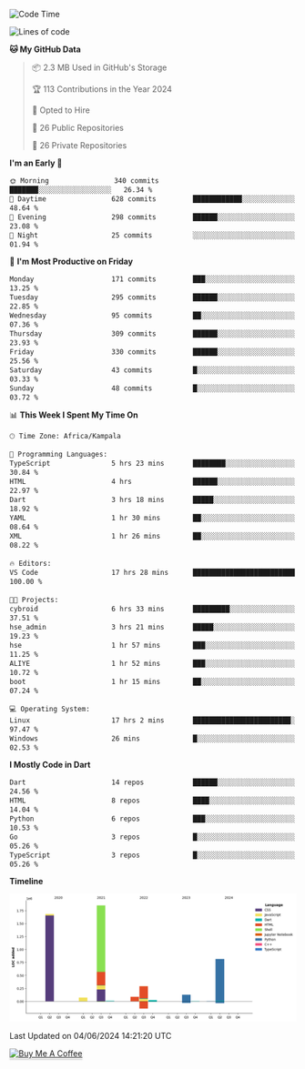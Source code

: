 <!--START_SECTION:waka-->
![Code Time](http://img.shields.io/badge/Code%20Time-675%20hrs%2047%20mins-blue)

![Lines of code](https://img.shields.io/badge/From%20Hello%20World%20I%27ve%20Written-5.0%20million%20lines%20of%20code-blue)

**🐱 My GitHub Data** 

> 📦 2.3 MB Used in GitHub's Storage 
 > 
> 🏆 113 Contributions in the Year 2024
 > 
> 💼 Opted to Hire
 > 
> 📜 26 Public Repositories 
 > 
> 🔑 26 Private Repositories 
 > 
**I'm an Early 🐤** 

```text
🌞 Morning                340 commits         ███████░░░░░░░░░░░░░░░░░░   26.34 % 
🌆 Daytime                628 commits         ████████████░░░░░░░░░░░░░   48.64 % 
🌃 Evening                298 commits         ██████░░░░░░░░░░░░░░░░░░░   23.08 % 
🌙 Night                  25 commits          ░░░░░░░░░░░░░░░░░░░░░░░░░   01.94 % 
```
📅 **I'm Most Productive on Friday** 

```text
Monday                   171 commits         ███░░░░░░░░░░░░░░░░░░░░░░   13.25 % 
Tuesday                  295 commits         ██████░░░░░░░░░░░░░░░░░░░   22.85 % 
Wednesday                95 commits          ██░░░░░░░░░░░░░░░░░░░░░░░   07.36 % 
Thursday                 309 commits         ██████░░░░░░░░░░░░░░░░░░░   23.93 % 
Friday                   330 commits         ██████░░░░░░░░░░░░░░░░░░░   25.56 % 
Saturday                 43 commits          █░░░░░░░░░░░░░░░░░░░░░░░░   03.33 % 
Sunday                   48 commits          █░░░░░░░░░░░░░░░░░░░░░░░░   03.72 % 
```


📊 **This Week I Spent My Time On** 

```text
🕑︎ Time Zone: Africa/Kampala

💬 Programming Languages: 
TypeScript               5 hrs 23 mins       ████████░░░░░░░░░░░░░░░░░   30.84 % 
HTML                     4 hrs               ██████░░░░░░░░░░░░░░░░░░░   22.97 % 
Dart                     3 hrs 18 mins       █████░░░░░░░░░░░░░░░░░░░░   18.92 % 
YAML                     1 hr 30 mins        ██░░░░░░░░░░░░░░░░░░░░░░░   08.64 % 
XML                      1 hr 26 mins        ██░░░░░░░░░░░░░░░░░░░░░░░   08.22 % 

🔥 Editors: 
VS Code                  17 hrs 28 mins      █████████████████████████   100.00 % 

🐱‍💻 Projects: 
cybroid                  6 hrs 33 mins       █████████░░░░░░░░░░░░░░░░   37.51 % 
hse_admin                3 hrs 21 mins       █████░░░░░░░░░░░░░░░░░░░░   19.23 % 
hse                      1 hr 57 mins        ███░░░░░░░░░░░░░░░░░░░░░░   11.25 % 
ALIYE                    1 hr 52 mins        ███░░░░░░░░░░░░░░░░░░░░░░   10.72 % 
boot                     1 hr 15 mins        ██░░░░░░░░░░░░░░░░░░░░░░░   07.24 % 

💻 Operating System: 
Linux                    17 hrs 2 mins       ████████████████████████░   97.47 % 
Windows                  26 mins             █░░░░░░░░░░░░░░░░░░░░░░░░   02.53 % 
```

**I Mostly Code in Dart** 

```text
Dart                     14 repos            ██████░░░░░░░░░░░░░░░░░░░   24.56 % 
HTML                     8 repos             ████░░░░░░░░░░░░░░░░░░░░░   14.04 % 
Python                   6 repos             ███░░░░░░░░░░░░░░░░░░░░░░   10.53 % 
Go                       3 repos             █░░░░░░░░░░░░░░░░░░░░░░░░   05.26 % 
TypeScript               3 repos             █░░░░░░░░░░░░░░░░░░░░░░░░   05.26 % 
```



**Timeline**

![Lines of Code chart](https://raw.githubusercontent.com/drexhacker/drexhacker/main/assets/bar_graph.png)


 Last Updated on 04/06/2024 14:21:20 UTC
<!--END_SECTION:waka-->

<a href="https://www.buymeacoffee.com/drexsoftorg" target="_blank"><img src="https://www.buymeacoffee.com/assets/img/custom_images/orange_img.png" alt="Buy Me A Coffee" style="height: 41px !important;width: 174px !important;box-shadow: 0px 3px 2px 0px rgba(190, 190, 190, 0.5) !important;-webkit-box-shadow: 0px 3px 2px 0px rgba(190, 190, 190, 0.5) !important;" ></a>


<!---
drexhacker/drexhacker is a ✨ special ✨ repository because its `README.md` (this file) appears on your GitHub profile.
You can click the Preview link to take a look at your changes.
--->
